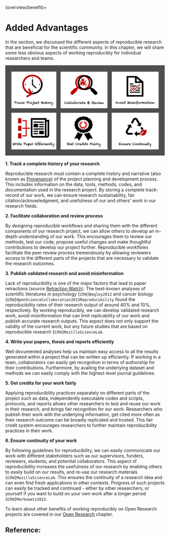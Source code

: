 (overview/benefit)=
# Added Advantages

In the section, we discussed the different aspects of reproducible research that are beneficial for the scientific community.
In this chapter, we will share some less obvious aspects of working reproducibly for individual researchers and teams.

![Why we should care about working reproducibly](../../figures/reasons_reproducibility.png)

**1. Track a complete history of your research**

Reproducible research must contain a complete history and narrative (also known as [Provenance](https://en.wikipedia.org/wiki/Provenance)) of the project planning and development process.
This includes information on the data, tools, methods, codes, and documentation used in the research project.
By storing a complete track-record of our work, we can ensure research sustainability, fair citation/acknowledgment, and usefulness of our and others' work in our research fields.

**2. Facilitate collaboration and review process**

By designing reproducible workflows and sharing them with the different components of our research project, we can allow others to develop an in-depth understanding of our work.
This encourages them to review our methods, test our code, propose useful changes and make thoughtful contributions to develop our project further.
Reproducible workflows facilitate the peer review process tremendously by allowing reviewers access to the different parts of the projects that are necessary to validate the research outcomes.

**3. Publish validated research and avoid misinformation**

Lack of reproducibility is one of the major factors that lead to paper retractions (source [Retraction Watch](https://retractionwatch.com/)).
The best-known analyses of scientific literatures in psychology {cite}`Begley2012` and cancer biology {cite}`OpenScienceCollaboration2015Reproducibility` found the reproducibility rates of their research output of around 40% and 10%, respectively.
By working reproducibly, we can develop validated research work, avoid misinformation that can limit replicability of our work and publish accurate research outputs.
This aspect does not only support the validity of the current work, but any future studies that are based on reproducible research {cite}`MozillaScienceLab`.

**4. Write your papers, thesis and reports efficiently**

Well documented analyses help us maintain easy access to all the results generated within a project that can be written up efficiently.
If working in a team, collaborators can easily get recognition in terms of authorship for their contributions. Furthermore, by availing the underlying dataset and methods we can easily comply with the highest-level journal guidelines.

**5. Get credits for your work fairly**

Applying reproducibility practices separately on different parts of the project such as data, independently executable codes and scripts, protocols, and reports allows other researchers to test and reuse our work in their research, and brings fair recognition for our work.
Researchers who publish their work with the underlying information, get cited more often as their research outcome can be broadly replicated and trusted.
This fair credit system encourages researchers to further maintain reproducibility practices in their work.

**6. Ensure continuity of your work**

By following guidelines for reproducibility, we can easily communicate our work with different stakeholders such as our supervisors, funders, reviewers, students, and potential collaborators.
This aspect of reproducibility increases the usefulness of our research by enabling others to easily build on our results, and re-use our research materials {cite}`MozillaScienceLab`.
This ensures the continuity of a research idea and can even find fresh applications in other contexts.
Progress of such projects can easily be tracked and continued - either by other researchers, or yourself if you want to build on your own work after a longer period {cite}`Markowetz2015`.

To learn about other benefits of working reproducibly on Open Research projects are covered in our [Open Research](../open-research/open-research) chapter.

## Reference:

```{bibliography} ../../_bibliography/references.bib
```
